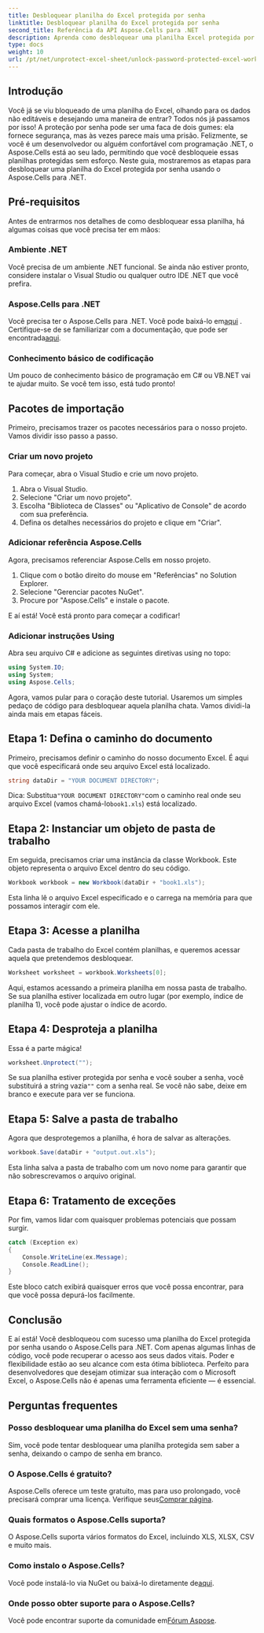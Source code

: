 ```yaml
---
title: Desbloquear planilha do Excel protegida por senha
linktitle: Desbloquear planilha do Excel protegida por senha
second_title: Referência da API Aspose.Cells para .NET
description: Aprenda como desbloquear uma planilha Excel protegida por senha usando Aspose.Cells para .NET. Tutorial passo a passo em C#.
type: docs
weight: 10
url: /pt/net/unprotect-excel-sheet/unlock-password-protected-excel-worksheet/
---
```

## Introdução

Você já se viu bloqueado de uma planilha do Excel, olhando para os dados não editáveis e desejando uma maneira de entrar? Todos nós já passamos por isso! A proteção por senha pode ser uma faca de dois gumes: ela fornece segurança, mas às vezes parece mais uma prisão. Felizmente, se você é um desenvolvedor ou alguém confortável com programação .NET, o Aspose.Cells está ao seu lado, permitindo que você desbloqueie essas planilhas protegidas sem esforço. Neste guia, mostraremos as etapas para desbloquear uma planilha do Excel protegida por senha usando o Aspose.Cells para .NET. 

## Pré-requisitos

Antes de entrarmos nos detalhes de como desbloquear essa planilha, há algumas coisas que você precisa ter em mãos:

### Ambiente .NET

Você precisa de um ambiente .NET funcional. Se ainda não estiver pronto, considere instalar o Visual Studio ou qualquer outro IDE .NET que você prefira. 

### Aspose.Cells para .NET

 Você precisa ter o Aspose.Cells para .NET. Você pode baixá-lo em[aqui](https://releases.aspose.com/cells/net/) . Certifique-se de se familiarizar com a documentação, que pode ser encontrada[aqui](https://reference.aspose.com/cells/net/).

### Conhecimento básico de codificação

Um pouco de conhecimento básico de programação em C# ou VB.NET vai te ajudar muito. Se você tem isso, está tudo pronto!

## Pacotes de importação

Primeiro, precisamos trazer os pacotes necessários para o nosso projeto. Vamos dividir isso passo a passo.

### Criar um novo projeto

Para começar, abra o Visual Studio e crie um novo projeto. 

1. Abra o Visual Studio. 
2. Selecione "Criar um novo projeto".
3. Escolha "Biblioteca de Classes" ou "Aplicativo de Console" de acordo com sua preferência.
4. Defina os detalhes necessários do projeto e clique em "Criar".

### Adicionar referência Aspose.Cells

Agora, precisamos referenciar Aspose.Cells em nosso projeto.

1. Clique com o botão direito do mouse em "Referências" no Solution Explorer.
2. Selecione "Gerenciar pacotes NuGet".
3. Procure por "Aspose.Cells" e instale o pacote.

E aí está! Você está pronto para começar a codificar!

### Adicionar instruções Using

Abra seu arquivo C# e adicione as seguintes diretivas using no topo:

```csharp
using System.IO;
using System;
using Aspose.Cells;
```

Agora, vamos pular para o coração deste tutorial. Usaremos um simples pedaço de código para desbloquear aquela planilha chata. Vamos dividi-la ainda mais em etapas fáceis.

## Etapa 1: Defina o caminho do documento

Primeiro, precisamos definir o caminho do nosso documento Excel. É aqui que você especificará onde seu arquivo Excel está localizado. 

```csharp
string dataDir = "YOUR DOCUMENT DIRECTORY";
```

 Dica: Substitua`"YOUR DOCUMENT DIRECTORY"`com o caminho real onde seu arquivo Excel (vamos chamá-lo`book1.xls`) está localizado. 

## Etapa 2: Instanciar um objeto de pasta de trabalho

Em seguida, precisamos criar uma instância da classe Workbook. Este objeto representa o arquivo Excel dentro do seu código.

```csharp
Workbook workbook = new Workbook(dataDir + "book1.xls");
```

Esta linha lê o arquivo Excel especificado e o carrega na memória para que possamos interagir com ele.

## Etapa 3: Acesse a planilha

Cada pasta de trabalho do Excel contém planilhas, e queremos acessar aquela que pretendemos desbloquear. 

```csharp
Worksheet worksheet = workbook.Worksheets[0];
```

Aqui, estamos acessando a primeira planilha em nossa pasta de trabalho. Se sua planilha estiver localizada em outro lugar (por exemplo, índice de planilha 1), você pode ajustar o índice de acordo.

## Etapa 4: Desproteja a planilha

Essa é a parte mágica! 

```csharp
worksheet.Unprotect("");
```

 Se sua planilha estiver protegida por senha e você souber a senha, você substituirá a string vazia`""` com a senha real. Se você não sabe, deixe em branco e execute para ver se funciona.

## Etapa 5: Salve a pasta de trabalho

Agora que desprotegemos a planilha, é hora de salvar as alterações. 

```csharp
workbook.Save(dataDir + "output.out.xls");
```

Esta linha salva a pasta de trabalho com um novo nome para garantir que não sobrescrevamos o arquivo original. 

## Etapa 6: Tratamento de exceções

Por fim, vamos lidar com quaisquer problemas potenciais que possam surgir. 

```csharp
catch (Exception ex)
{
    Console.WriteLine(ex.Message);
    Console.ReadLine();
}
```

Este bloco catch exibirá quaisquer erros que você possa encontrar, para que você possa depurá-los facilmente. 

## Conclusão

E aí está! Você desbloqueou com sucesso uma planilha do Excel protegida por senha usando o Aspose.Cells para .NET. Com apenas algumas linhas de código, você pode recuperar o acesso aos seus dados vitais. Poder e flexibilidade estão ao seu alcance com esta ótima biblioteca. Perfeito para desenvolvedores que desejam otimizar sua interação com o Microsoft Excel, o Aspose.Cells não é apenas uma ferramenta eficiente — é essencial.

## Perguntas frequentes

### Posso desbloquear uma planilha do Excel sem uma senha?  
Sim, você pode tentar desbloquear uma planilha protegida sem saber a senha, deixando o campo de senha em branco.

### O Aspose.Cells é gratuito?  
 Aspose.Cells oferece um teste gratuito, mas para uso prolongado, você precisará comprar uma licença. Verifique seus[Comprar página](https://purchase.aspose.com/buy).

### Quais formatos o Aspose.Cells suporta?  
O Aspose.Cells suporta vários formatos do Excel, incluindo XLS, XLSX, CSV e muito mais.

### Como instalo o Aspose.Cells?  
 Você pode instalá-lo via NuGet ou baixá-lo diretamente de[aqui](https://releases.aspose.com/cells/net/).

### Onde posso obter suporte para o Aspose.Cells?  
 Você pode encontrar suporte da comunidade em[Fórum Aspose](https://forum.aspose.com/c/cells/9).